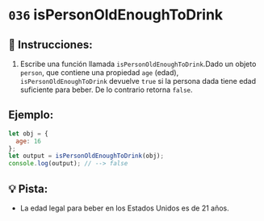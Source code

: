 # `036` isPersonOldEnoughToDrink

## 📝 Instrucciones:

1. Escribe una función llamada `isPersonOldEnoughToDrink`.Dado un objeto `person`, que contiene una propiedad `age` (edad), `isPersonOldEnoughToDrink` devuelve `true` si la persona dada tiene edad suficiente para beber. De lo contrario retorna `false`.

## Ejemplo:

```Javascript
let obj = {
  age: 16
};
let output = isPersonOldEnoughToDrink(obj);
console.log(output); // --> false
```

## 💡 Pista:

 + La edad legal para beber en los Estados Unidos es de 21 años.

